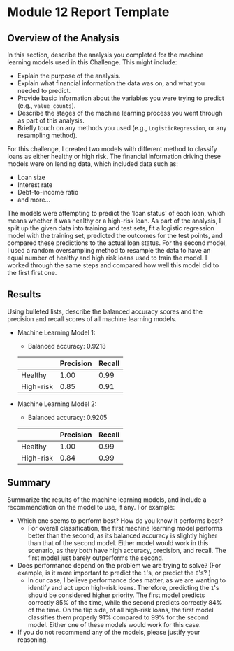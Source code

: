 # Module 12 Report Template

## Overview of the Analysis

In this section, describe the analysis you completed for the machine learning models used in this Challenge. This might include:

* Explain the purpose of the analysis.
* Explain what financial information the data was on, and what you needed to predict.
* Provide basic information about the variables you were trying to predict (e.g., `value_counts`).
* Describe the stages of the machine learning process you went through as part of this analysis.
* Briefly touch on any methods you used (e.g., `LogisticRegression`, or any resampling method).

For this challenge, I created two models with different method to classify loans as either healthy or high risk. The financial information driving these models were on lending data, which included data such as:
  * Loan size
  * Interest rate
  * Debt-to-income ratio
  * and more...

The models were attempting to predict the 'loan status' of each loan, which means whether it was healthy or a high-risk loan. As part of the analysis, I split up the given data into training and test sets, fit a logistic regression model with the training set, predicted the outcomes for the test points, and compared these predictions to the actual loan status. For the second model, I used a random oversampling method to resample the data to have an equal number of healthy and high risk loans used to train the model. I worked through the same steps and compared how well this model did to the first first one.

## Results

Using bulleted lists, describe the balanced accuracy scores and the precision and recall scores of all machine learning models.

* Machine Learning Model 1:
  * Balanced accuracy: 0.9218
 
  |  | Precision | Recall |
  | --- | --- | --- |
  | Healthy | 1.00 | 0.99 |
  | High-risk | 0.85 | 0.91 |



* Machine Learning Model 2:
  * Balanced accuracy: 0.9205
  
  |  | Precision | Recall |
  | --- | --- | --- |
  | Healthy | 1.00 | 0.99 |
  | High-risk | 0.84 | 0.99 |

## Summary

Summarize the results of the machine learning models, and include a recommendation on the model to use, if any. For example:
* Which one seems to perform best? How do you know it performs best?
  * For overall classification, the first machine learning model performs better than the second, as its balanced accuracy is slightly higher than that of the second model. Either model would work in this scenario, as they both have high accuracy, precision, and recall. The first model just barely outperforms the second.
* Does performance depend on the problem we are trying to solve? (For example, is it more important to predict the `1`'s, or predict the `0`'s? )
  * In our case, I believe performance does matter, as we are wanting to identify and act upon high-risk loans. Therefore, predicting the `1`'s should be considered higher priority. The first model predicts correctly 85% of the time, while the second predicts correctly 84% of the time. On the flip side, of all high-risk loans, the first model classifies them properly 91% compared to 99% for the second model. Either one of these models would work for this case.
* If you do not recommend any of the models, please justify your reasoning.
